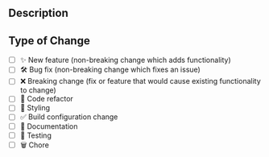 ## Description

<!--- Describe your changes in detail -->

## Type of Change

<!--- Put an `x` in all the boxes that apply: -->

- [ ] ✨ New feature (non-breaking change which adds functionality)
- [ ] 🛠️ Bug fix (non-breaking change which fixes an issue)
- [ ] ❌ Breaking change (fix or feature that would cause existing functionality to change)
- [ ] 🧹 Code refactor
- [ ] 🎨 Styling
- [ ] ✅ Build configuration change
- [ ] 📝 Documentation
- [ ] 🧪 Testing
- [ ] 🗑️ Chore
